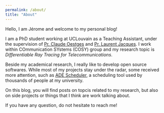 ```yaml
---
permalink: /about/
title: "About"
---
```


Hello, I am Jérome and welcome to my personal blog!

I am a PhD student working at UCLouvain as a Teaching Assistant, under the supervision of [Pr. Claude Oestges](https://uclouvain.be/en/directories/Claude.Oestges) and [Pr. Laurent Jacques](https://uclouvain.be/en/directories/laurent.jacques). I work within COmmunication SYstems (COSY) group and my research topic is _Differentiable Ray Tracing for Telecommunications_.

Beside my academical research, I really like to develop open source softwares. While most of my projects stay under the radar, some received more attention, such as [ADE Scheduler](https://github.com/ADE-Scheduler/ADE-Scheduler), a scheduling tool used by thousands of people at my university.

On this blog, you will find posts on topcis related to my research, but also on side projects or things that I think are work talking about.

If you have any question, do not hesitate to reach me!
